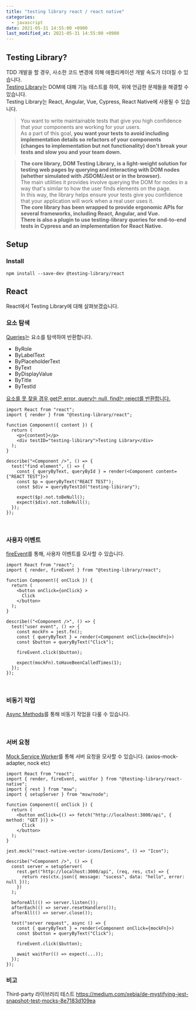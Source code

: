 ```yaml
---
title: "testing library react / react native"
categories: 
  - javascript
date: 2021-05-31 14:55:00 +0900
last_modified_at: 2021-05-31 14:55:00 +0900
---
```


## Testing Library?
TDD 개발을 할 경우, 사소한 코드 변경에 의해 애플리케이션 개발 속도가 더뎌질 수 있습니다.  
[Testing Library](https://testing-library.com/docs/react-testing-library/intro/)는 DOM에 대해 기능 테스트를 하여, 위에 언급한 문제들을 해결할 수 있습니다.  
Testing Library는 React, Angular, Vue, Cypress, React Native에 사용될 수 있습니다.

> You want to write maintainable tests that give you high confidence that your components are working for your users.  
As a part of this goal, **you want your tests to avoid including implementation details so refactors of your components  
(changes to implementation but not functionality) don't break your tests and slow you and your team down.**

> **The core library, DOM Testing Library, is a light-weight solution for testing web pages by querying and interacting with DOM nodes  
(whether simulated with JSDOM/Jest or in the browser).**  
The main utilities it provides involve querying the DOM for nodes in a way that's similar to how the user finds elements on the page.  
In this way, the library helps ensure your tests give you confidence that your application will work when a real user uses it.  
**The core library has been wrapped to provide ergonomic APIs for several frameworks, including React, Angular, and Vue.  
There is also a plugin to use testing-library queries for end-to-end tests in Cypress and an implementation for React Native.**

## Setup
### Install
```
npm install --save-dev @testing-library/react
```

## React
React에서 Testing Library에 대해 살펴보겠습니다.

### 요소 탐색
[Queries](https://testing-library.com/docs/queries/about)는 요소를 탐색하여 반환합니다.   
- ByRole
- ByLabelText
- ByPlaceholderText
- ByText
- ByDisplayValue
- ByTitle
- ByTestId
  
<u>요소를 못 찾을 경우 get은 error, query는 null, find는 reject를 반환합니다.</u>

```
import React from "react";
import { render } from "@testing-library/react";

function Component({ content }) {
  return (
    <p>{content}</p>
    <div testID="testing-libirary">Testing Library</div>
  );
}

describe("<Component />", () => {
  test("find element", () => {
    const { queryByText, queryById } = render(<Component content={"REACT TEST"}>)
    const $p = queryByText("REACT TEST");
    const $div = queryByTestId("testing-libirary");
    
    expect($p).not.toBeNull();
    expect($div).not.toBeNull();
  });
});
```

<br>

### 사용자 이벤트
[fireEvent](https://testing-library.com/docs/dom-testing-library/api-events)를 통해, 사용자 이벤트를 모사할 수 있습니다.
```
import React from "react";
import { render, fireEvent } from "@testing-library/react";

function Component({ onClick }) {
  return (
    <button onClick={onClick} >
      Click
    </button>
  );
}

describe(("<Component />", () => {
  test("user event", () => {
    const mockFn = jest.fn();
    const { queryByText } = render(<Component onClick={mockFn}>)
    const $button = queryByText("Click");

    fireEvent.click($button);
   
    expect(mockFn).toHaveBeenCalledTimes(1);
  });
});
```
<br>

### 비동기 작업
[Async Methods](https://testing-library.com/docs/dom-testing-library/api-async)를 통해 비동기 작업을 다룰 수 있습니다.

<br>

### 서버 요청
[Mock Service Worker](https://mswjs.io/)를 통해 서버 요청을 모사할 수 있습니다. (axios-mock-adapter, nock etc)
```
import React from "react";
import { render, fireEvent, waitFor } from "@testing-library/react-native";
import { rest } from "msw";
import { setupServer } from "msw/node";

function Component({ onClick }) {
  return (
    <button onClick={() => fetch("http://localhost:3000/api", { method: "GET })} >
      Click
    </button>
  );
}

jest.mock("react-native-vector-icons/Ionicons", () => "Icon");

describe("<Component />", () => {
  const server = setupServer(
    rest.get("http://localhost:3000/api", (req, res, ctx) => {
      return res(ctx.json({ message: "sucess", data: "hello", error: null }));
    })
  );

  beforeAll(() => server.listen());
  afterEach(() => server.resetHandlers());
  afterAll(() => server.close());

  test("server request", async () => {
    const { queryByText } = render(<Component onClick={mockFn}>)
    const $button = queryByText("Click");

    fireEvent.click($button);
   
    await waitFor(() => expect(...));
  });
});
```

### 비고
Third-party 라이브러리 테스트
https://medium.com/xebia/de-mystifying-jest-snapshot-test-mocks-8e7183d109ea
